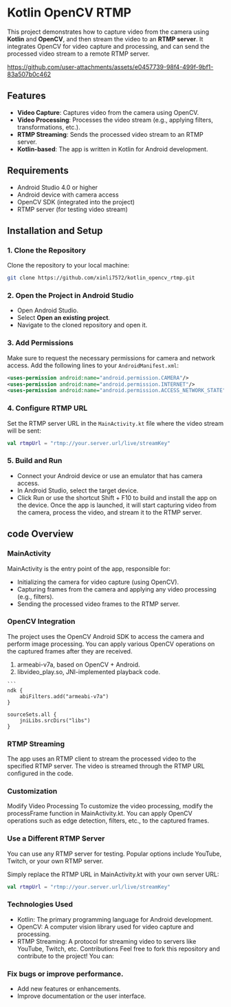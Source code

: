 # Kotlin OpenCV RTMP

This project demonstrates how to capture video from the camera using **Kotlin** and **OpenCV**, and then stream the video to an **RTMP server**. It integrates OpenCV for video capture and processing, and can send the processed video stream to a remote RTMP server.

https://github.com/user-attachments/assets/e0457739-98f4-499f-9bf1-83a507b0c462


## Features

- **Video Capture**: Captures video from the camera using OpenCV.
- **Video Processing**: Processes the video stream (e.g., applying filters, transformations, etc.).
- **RTMP Streaming**: Sends the processed video stream to an RTMP server.
- **Kotlin-based**: The app is written in Kotlin for Android development.

## Requirements

- Android Studio 4.0 or higher
- Android device with camera access
- OpenCV SDK (integrated into the project)
- RTMP server (for testing video stream)

## Installation and Setup

### 1. Clone the Repository

Clone the repository to your local machine:

```bash
git clone https://github.com/xinli7572/kotlin_opencv_rtmp.git
```


### 2. Open the Project in Android Studio

- Open Android Studio.
- Select **Open an existing project**.
- Navigate to the cloned repository and open it.

### 3. Add Permissions

Make sure to request the necessary permissions for camera and network access. Add the following lines to your `AndroidManifest.xml`:

```xml
<uses-permission android:name="android.permission.CAMERA"/>
<uses-permission android:name="android.permission.INTERNET"/>
<uses-permission android:name="android.permission.ACCESS_NETWORK_STATE"/>
```
### 4. Configure RTMP URL

Set the RTMP server URL in the `MainActivity.kt` file where the video stream will be sent:

```kotlin
val rtmpUrl = "rtmp://your.server.url/live/streamKey"

```
### 5. Build and Run
-  Connect your Android device or use an emulator that has camera access.
-  In Android Studio, select the target device.
-  Click Run or use the shortcut Shift + F10 to build and install the app on the device.
Once the app is launched, it will start capturing video from the camera, process the video, and stream it to the RTMP server.


## code Overview
### MainActivity
MainActivity is the entry point of the app, responsible for:

- Initializing the camera for video capture (using OpenCV).
- Capturing frames from the camera and applying any video processing (e.g., filters).
- Sending the processed video frames to the RTMP server.

### OpenCV Integration
The project uses the OpenCV Android SDK to access the camera and perform image processing. You can apply various OpenCV operations on the captured frames after they are received.
  1. armeabi-v7a, based on OpenCV + Android.
  2. libvideo_play.so, JNI-implemented playback code.

	```
	ndk {
	    abiFilters.add("armeabi-v7a")
	}

 	sourceSets.all {
	    jniLibs.srcDirs("libs")
	}

### RTMP Streaming
The app uses an RTMP client to stream the processed video to the specified RTMP server. The video is streamed through the RTMP URL configured in the code.

### Customization
Modify Video Processing
To customize the video processing, modify the processFrame function in MainActivity.kt. You can apply OpenCV operations such as edge detection, filters, etc., to the captured frames.

### Use a Different RTMP Server
You can use any RTMP server for testing. Popular options include YouTube, Twitch, or your own RTMP server.

Simply replace the RTMP URL in MainActivity.kt with your own server URL:

```kotlin
val rtmpUrl = "rtmp://your.server.url/live/streamKey"
```

### Technologies Used
- Kotlin: The primary programming language for Android development.
- OpenCV: A computer vision library used for video capture and processing.
- RTMP Streaming: A protocol for streaming video to servers like YouTube, Twitch, etc.
Contributions
Feel free to fork this repository and contribute to the project! You can:

### Fix bugs or improve performance.
- Add new features or enhancements.
- Improve documentation or the user interface.

